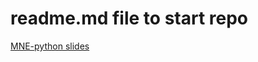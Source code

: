 # readme.md file to start repo

[MNE-python slides](https://csea-lab.github.io/mne-python-intro-slides/mne-pres.html)
